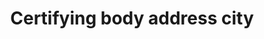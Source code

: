 ---
title: 'Certifying body address city'
field: 'is.certifyingBody.city'
slug: 'is-certifyingbody-city'
description: 'Complete name of a city or town in an address'
required: False
module: 'Assurance'
cluster: 'Certification'
policy: 'Free value. Single value only.'
layout: 'home'
---